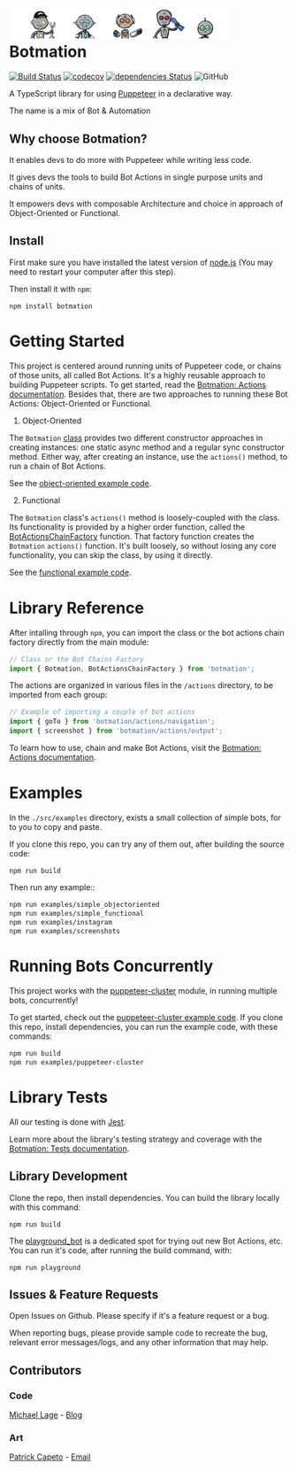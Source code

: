 <h1>
    <img src="https://raw.githubusercontent.com/mrWh1te/Botmation/master/assets/art/group.jpg" alt="Botmation" width="400">
    Botmation
</h1>

[![Build Status](https://travis-ci.com/mrWh1te/Botmation.svg?branch=master)](https://travis-ci.com/mrWh1te/Botmation) 
[![codecov](https://codecov.io/gh/mrWh1te/Botmation/branch/master/graph/badge.svg)](https://codecov.io/gh/mrWh1te/Botmation)
[![dependencies Status](https://david-dm.org/mrWh1te/Botmation/status.svg)](https://david-dm.org/mrWh1te/Botmation) 
![GitHub](https://img.shields.io/github/license/mrWh1te/Botmation)

A TypeScript library for using [Puppeteer](https://github.com/puppeteer/puppeteer) in a declarative way.

The name is a mix of Bot & Automation

Why choose Botmation?
---------------------

It enables devs to do more with Puppeteer while writing less code.

It gives devs the tools to build Bot Actions in single purpose units and chains of units.

It empowers devs with composable Architecture and choice in approach of Object-Oriented or Functional.

Install
-------

First make sure you have installed the latest version of [node.js](http://nodejs.org/)
(You may need to restart your computer after this step).

Then install it with `npm`:

    npm install botmation

# Getting Started

This project is centered around running units of Puppeteer code, or chains of those units, all called Bot Actions. It's a highly reusable approach to building Puppeteer scripts. To get started, read the [Botmation: Actions documentation](/src/botmation/actions/README.md). Besides that, there are two approaches to running these Bot Actions: Object-Oriented or Functional.

1) Object-Oriented

The `Botmation` [class](/src/botmation/class.ts) provides two different constructor approaches in creating instances: one static async method and a regular sync constructor method. Either way, after creating an instance, use the `actions()` method, to run a chain of Bot Actions.

See the [object-oriented example code](/src/examples/simple_objectoriented.ts).

2) Functional

The `Botmation` class's `actions()` method is loosely-coupled with the class. Its functionality is provided by a higher order function, called the [BotActionsChainFactory](/src/botmation/factories/bot-actions-chain.factory.ts) function. That factory function creates the `Botmation` `actions()` function. It's built loosely, so without losing any core functionality, you can skip the class, by using it directly.

See the [functional example code](/src/examples/simple_functional.ts).

# Library Reference

After intalling through `npm`, you can import the class or the bot actions chain factory directly from the main module:
```javascript
// Class or the Bot Chains Factory
import { Botmation, BotActionsChainFactory } from 'botmation';
```
The actions are organized in various files in the `/actions` directory, to be imported from each group:
```javascript
// Example of importing a couple of bot actions
import { goTo } from 'botmation/actions/navigation';
import { screenshot } from 'botmation/actions/output';
```

To learn how to use, chain and make Bot Actions, visit the [Botmation: Actions documentation](/src/botmation/actions/README.md).

# Examples

In the `./src/examples` directory, exists a small collection of simple bots, for to you to copy and paste.

If you clone this repo, you can try any of them out, after building the source code:
```
npm run build
```

Then run any example::
```
npm run examples/simple_objectoriented
npm run examples/simple_functional
npm run examples/instagram
npm run examples/screenshots
```

# Running Bots Concurrently

This project works with the [puppeteer-cluster](https://github.com/thomasdondorf/puppeteer-cluster) module, in running multiple bots, concurrently!

To get started, check out the [puppeteer-cluster example code](/src/examples/puppeteer-cluster.ts). 
If you clone this repo, install dependencies, you can run the example code, with these commands:
```
npm run build
npm run examples/puppeteer-cluster
```

# Library Tests

All our testing is done with [Jest](https://jestjs.io/).

Learn more about the library's testing strategy and coverage with the [Botmation: Tests documentation](/src/tests/README.md).

## Library Development

Clone the repo, then install dependencies. You can build the library locally with this command:
```
npm run build
```

The [playground_bot](/src/playground_bot.ts) is a dedicated spot for trying out new Bot Actions, etc. You can run it's code, after running the build command, with:
```
npm run playground
```

## Issues & Feature Requests

Open Issues on Github. Please specify if it's a feature request or a bug.

When reporting bugs, please provide sample code to recreate the bug, relevant error messages/logs, and any other information that may help.

## Contributors

### Code

[Michael Lage](https://github.com/mrWh1te) - [Blog](https://copynpaste.me)

### Art

[Patrick Capeto](https://www.instagram.com/patrick.capeto/) - [Email](mailto:me@patrickcapeto.com)